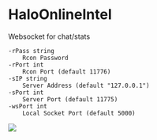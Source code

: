 # HaloOnlineIntel
Websocket for chat/stats

```
-rPass string
	Rcon Password
-rPort int
	Rcon Port (default 11776)
-sIP string
	Server Address (default "127.0.0.1")
-sPort int
	Server Port (default 11775)
-wsPort int
	Local Socket Port (default 5000)
```

![](https://scrxtchy.github.io/docs-images/hoi/dew.jpg)
